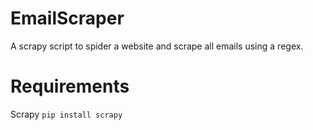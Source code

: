 # EmailScraper
A scrapy script to spider a website and scrape all emails using a regex. 
# Requirements
Scrapy
```pip install scrapy```

